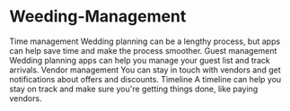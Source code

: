 # Weeding-Management
Time management
Wedding planning can be a lengthy process, but apps can help save time and make the process smoother.
Guest management
Wedding planning apps can help you manage your guest list and track arrivals. 
Vendor management
You can stay in touch with vendors and get notifications about offers and discounts. 
Timeline
A timeline can help you stay on track and make sure you're getting things done, like paying vendors.
